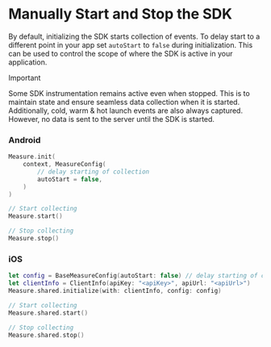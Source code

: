 # Manually Start and Stop the SDK

By default, initializing the SDK starts collection of events. To delay start to a different point in your app
set `autoStart` to `false` during initialization. This can be used to control the scope of where the SDK is active in
your application.

> [!IMPORTANT]
> Some SDK instrumentation remains active even when stopped. This is to maintain state and ensure seamless data
> collection when it is started.
> Additionally, cold, warm & hot launch events are also always captured. However, no data is sent to the server until
> the SDK is started.

### Android

```kotlin
Measure.init(
    context, MeasureConfig(
        // delay starting of collection
        autoStart = false,
    )
)

// Start collecting
Measure.start()

// Stop collecting
Measure.stop()
```

### iOS

```swift
let config = BaseMeasureConfig(autoStart: false) // delay starting of collection
let clientInfo = ClientInfo(apiKey: "<apiKey>", apiUrl: "<apiUrl>")
Measure.shared.initialize(with: clientInfo, config: config)

// Start collecting
Measure.shared.start()

// Stop collecting
Measure.shared.stop()
```
